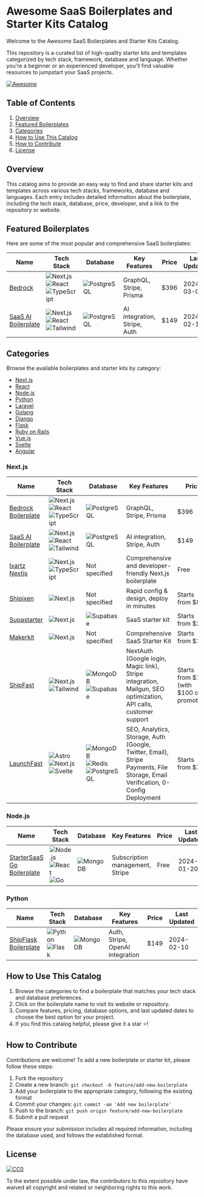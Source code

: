 # Awesome SaaS Boilerplates and Starter Kits Catalog

Welcome to the Awesome SaaS Boilerplates and Starter Kits Catalog.

This repository is a curated list of high-quality starter kits and templates categorized by tech stack, framework, database and language. Whether you're a beginner or an experienced developer, you'll find valuable resources to jumpstart your SaaS projects.

[![Awesome](https://awesome.re/badge.svg)](https://awesome.re)

## Table of Contents
1. [Overview](#overview)
2. [Featured Boilerplates](#featured-boilerplates)
3. [Categories](#categories)
4. [How to Use This Catalog](#how-to-use-this-catalog)
5. [How to Contribute](#how-to-contribute)
6. [License](#license)

## Overview

This catalog aims to provide an easy way to find and share starter kits and templates across various tech stacks, frameworks, database and languages. Each entry includes detailed information about the boilerplate, including the tech stack, database, price, developer, and a link to the repository or website.

## Featured Boilerplates

Here are some of the most popular and comprehensive SaaS boilerplates:

| Name | Tech Stack | Database | Key Features | Price | Last Updated |
|------|------------|----------|--------------|-------|--------------|
| [Bedrock](https://bedrock.mxstbr.com) | ![Next.js](https://img.shields.io/badge/Next.js-000000?style=flat-square&logo=next.js) ![React](https://img.shields.io/badge/React-61DAFB?style=flat-square&logo=react) ![TypeScript](https://img.shields.io/badge/TypeScript-3178C6?style=flat-square&logo=typescript) | ![PostgreSQL](https://img.shields.io/badge/PostgreSQL-336791?style=flat-square&logo=postgresql) | GraphQL, Stripe, Prisma | $396 | 2024-03-01 |
| [SaaS AI Boilerplate](https://www.saasai.dev) | ![Next.js](https://img.shields.io/badge/Next.js-000000?style=flat-square&logo=next.js) ![React](https://img.shields.io/badge/React-61DAFB?style=flat-square&logo=react) ![Tailwind](https://img.shields.io/badge/Tailwind-38B2AC?style=flat-square&logo=tailwind-css) | ![PostgreSQL](https://img.shields.io/badge/PostgreSQL-336791?style=flat-square&logo=postgresql) | AI integration, Stripe, Auth | $149 | 2024-02-15 |

## Categories

Browse the available boilerplates and starter kits by category:

- [Next.js](#nextjs)
- [React](#react)
- [Node.js](#nodejs)
- [Python](#python)
- [Laravel](#laravel)
- [Golang](#golang)
- [Django](#django)
- [Flask](#flask)
- [Ruby on Rails](#ruby-on-rails)
- [Vue.js](#vuejs)
- [Svelte](#svelte)
- [Angular](#angular)

### Next.js

| Name | Tech Stack | Database | Key Features | Price | Last Updated |
|------|------------|----------|--------------|-------|--------------|
| [Bedrock Boilerplate](https://bedrock.mxstbr.com) | ![Next.js](https://img.shields.io/badge/Next.js-000000?style=flat-square&logo=next.js) ![React](https://img.shields.io/badge/React-61DAFB?style=flat-square&logo=react) ![TypeScript](https://img.shields.io/badge/TypeScript-3178C6?style=flat-square&logo=typescript) | ![PostgreSQL](https://img.shields.io/badge/PostgreSQL-336791?style=flat-square&logo=postgresql) | GraphQL, Stripe, Prisma | $396 | 2024-03-01 |
| [SaaS AI Boilerplate](https://www.saasai.dev) | ![Next.js](https://img.shields.io/badge/Next.js-000000?style=flat-square&logo=next.js) ![React](https://img.shields.io/badge/React-61DAFB?style=flat-square&logo=react) ![Tailwind](https://img.shields.io/badge/Tailwind-38B2AC?style=flat-square&logo=tailwind-css) | ![PostgreSQL](https://img.shields.io/badge/PostgreSQL-336791?style=flat-square&logo=postgresql) | AI integration, Stripe, Auth | $149 | 2024-02-15 |
| [Ixartz Nextjs](https://github.com/ixartz/Next-js-Boilerplate) | ![Next.js](https://img.shields.io/badge/Next.js-000000?style=flat-square&logo=next.js) ![TypeScript](https://img.shields.io/badge/TypeScript-3178C6?style=flat-square&logo=typescript) | Not specified | Comprehensive and developer-friendly Next.js boilerplate | Free | 2024-03-15 |
| [Shipixen](https://shipixen.com) | ![Next.js](https://img.shields.io/badge/Next.js-000000?style=flat-square&logo=next.js) | Not specified | Rapid config & design, deploy in minutes | Starts from $87 | 2024-03-15 |
| [Supastarter](https://supastarter.dev) | ![Next.js](https://img.shields.io/badge/Next.js-000000?style=flat-square&logo=next.js) | ![Supabase](https://img.shields.io/badge/Supabase-3ECF8E?style=flat-square&logo=supabase) | SaaS starter kit | Starts from $299 | 2024-03-15 |
| [Makerkit](https://makerkit.dev) | ![Next.js](https://img.shields.io/badge/Next.js-000000?style=flat-square&logo=next.js) | Not specified | Comprehensive SaaS Starter Kit | Starts from $199 | 2024-03-15 |
| [ShipFast](https://shipfa.st/) | ![Next.js](https://img.shields.io/badge/Next.js-000000?style=flat-square&logo=next.js) ![Tailwind](https://img.shields.io/badge/Tailwind-38B2AC?style=flat-square&logo=tailwind-css) | ![MongoDB](https://img.shields.io/badge/MongoDB-47A248?style=flat-square&logo=mongodb) ![Supabase](https://img.shields.io/badge/Supabase-3ECF8E?style=flat-square&logo=supabase) | NextAuth (Google login, Magic link), Stripe integration, Mailgun, SEO optimization, API calls, customer support | Starts from $169 (with $100 off promotion) | 2024-03-15 |
| [LaunchFast](https://www.launchfa.st/) | ![Astro](https://img.shields.io/badge/Astro-FF5D01?style=flat-square&logo=astro) ![Next.js](https://img.shields.io/badge/Next.js-000000?style=flat-square&logo=next.js) ![Svelte](https://img.shields.io/badge/SvelteKit-FF3E00?style=flat-square&logo=svelte) | ![MongoDB](https://img.shields.io/badge/MongoDB-47A248?style=flat-square&logo=mongodb) ![Redis](https://img.shields.io/badge/Redis-DC382D?style=flat-square&logo=redis) ![PostgreSQL](https://img.shields.io/badge/PostgreSQL-336791?style=flat-square&logo=postgresql) | SEO, Analytics, Storage, Auth (Google, Twitter, Email), Stripe Payments, File Storage, Email Verification, 0-Config Deployment | Starts from $75 | 2024-03-15 |

### Node.js

| Name | Tech Stack | Database | Key Features | Price | Last Updated |
|------|------------|----------|--------------|-------|--------------|
| [StarterSaaS Go Boilerplate](https://www.startersaas.com) | ![Node.js](https://img.shields.io/badge/Node.js-339933?style=flat-square&logo=node.js) ![React](https://img.shields.io/badge/React-61DAFB?style=flat-square&logo=react) ![Go](https://img.shields.io/badge/Go-00ADD8?style=flat-square&logo=go) | ![MongoDB](https://img.shields.io/badge/MongoDB-47A248?style=flat-square&logo=mongodb) | Subscription management, Stripe | Free | 2024-01-20 |

### Python

| Name | Tech Stack | Database | Key Features | Price | Last Updated |
|------|------------|----------|--------------|-------|--------------|
| [ShipFlask Boilerplate](https://shipflask.com) | ![Python](https://img.shields.io/badge/Python-3776AB?style=flat-square&logo=python) ![Flask](https://img.shields.io/badge/Flask-000000?style=flat-square&logo=flask) | ![MongoDB](https://img.shields.io/badge/MongoDB-47A248?style=flat-square&logo=mongodb) | Auth, Stripe, OpenAI integration | $149 | 2024-02-10 |


## How to Use This Catalog

1. Browse the categories to find a boilerplate that matches your tech stack and database preferences.
2. Click on the boilerplate name to visit its website or repository.
3. Compare features, pricing, database options, and last updated dates to choose the best option for your project.
4. If you find this catalog helpful, please give it a star ⭐️!

## How to Contribute

Contributions are welcome! To add a new boilerplate or starter kit, please follow these steps:

1. Fork the repository
2. Create a new branch: `git checkout -b feature/add-new-boilerplate`
3. Add your boilerplate to the appropriate category, following the existing format
4. Commit your changes: `git commit -am 'Add new boilerplate'`
5. Push to the branch: `git push origin feature/add-new-boilerplate`
6. Submit a pull request

Please ensure your submission includes all required information, including the database used, and follows the established format.

## License

[![CC0](https://licensebuttons.net/p/zero/1.0/88x31.png)](https://creativecommons.org/publicdomain/zero/1.0/)

To the extent possible under law, the contributors to this repository have waived all copyright and related or neighboring rights to this work.